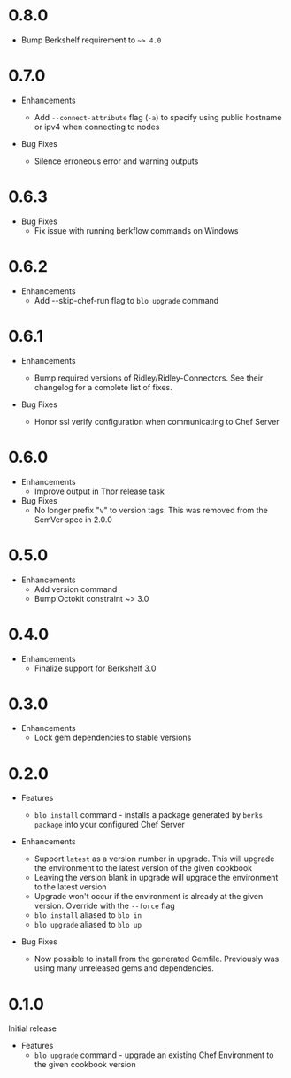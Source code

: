 # 0.8.0

* Bump Berkshelf requirement to `~> 4.0`

# 0.7.0

* Enhancements
  * Add `--connect-attribute` flag (`-a`) to specify using public hostname or ipv4 when connecting to nodes

* Bug Fixes
  * Silence erroneous error and warning outputs

# 0.6.3

* Bug Fixes
  * Fix issue with running berkflow commands on Windows

# 0.6.2

* Enhancements
  * Add --skip-chef-run flag to `blo upgrade` command

# 0.6.1

* Enhancements
  * Bump required versions of Ridley/Ridley-Connectors. See their changelog for a complete list of fixes.

* Bug Fixes
  * Honor ssl verify configuration when communicating to Chef Server

# 0.6.0

* Enhancements
  * Improve output in Thor release task
* Bug Fixes
  * No longer prefix "v" to version tags. This was removed from the SemVer spec in 2.0.0

# 0.5.0

* Enhancements
  * Add version command
  * Bump Octokit constraint ~> 3.0

# 0.4.0

* Enhancements
  * Finalize support for Berkshelf 3.0

# 0.3.0

* Enhancements
  * Lock gem dependencies to stable versions

# 0.2.0

* Features
  * `blo install` command - installs a package generated by `berks package` into your configured Chef Server

* Enhancements
  * Support `latest` as a version number in upgrade. This will upgrade the environment to the latest version of the given cookbook
  * Leaving the version blank in upgrade will upgrade the environment to the latest version
  * Upgrade won't occur if the environment is already at the given version. Override with the `--force` flag
  * `blo install` aliased to `blo in`
  * `blo upgrade` aliased to `blo up`

* Bug Fixes
  * Now possible to install from the generated Gemfile. Previously was using many unreleased gems and dependencies.

# 0.1.0

Initial release

* Features
  * `blo upgrade` command - upgrade an existing Chef Environment to the given cookbook version

